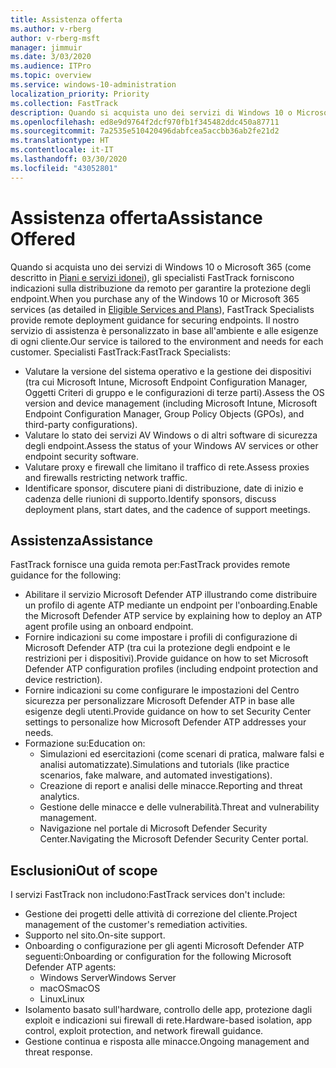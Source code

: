 ```yaml
---
title: Assistenza offerta
ms.author: v-rberg
author: v-rberg-msft
manager: jimmuir
ms.date: 3/03/2020
ms.audience: ITPro
ms.topic: overview
ms.service: windows-10-administration
localization_priority: Priority
ms.collection: FastTrack
description: Quando si acquista uno dei servizi di Windows 10 o Microsoft 365, gli specialisti FastTrack forniscono indicazioni sulla distribuzione da remoto per garantire la protezione degli endpoint. Il nostro servizio di assistenza è personalizzato in base all'ambiente e alle esigenze di ogni cliente.
ms.openlocfilehash: ed8e9d9764f2dcf970fb1f345482ddc450a87711
ms.sourcegitcommit: 7a2535e510420496dabfcea5accbb36ab2fe21d2
ms.translationtype: HT
ms.contentlocale: it-IT
ms.lasthandoff: 03/30/2020
ms.locfileid: "43052801"
---
```

# <a name="assistance-offered"></a><span data-ttu-id="bf920-104">Assistenza offerta</span><span class="sxs-lookup"><span data-stu-id="bf920-104">Assistance Offered</span></span>  

<span data-ttu-id="bf920-105">Quando si acquista uno dei servizi di Windows 10 o Microsoft 365 (come descritto in [Piani e servizi idonei](M365-eligible-services-and-plans.md)), gli specialisti FastTrack forniscono indicazioni sulla distribuzione da remoto per garantire la protezione degli endpoint.</span><span class="sxs-lookup"><span data-stu-id="bf920-105">When you purchase any of the Windows 10 or Microsoft 365 services (as detailed in [Eligible Services and Plans](M365-eligible-services-and-plans.md)), FastTrack Specialists provide remote deployment guidance for securing endpoints.</span></span> <span data-ttu-id="bf920-106">Il nostro servizio di assistenza è personalizzato in base all'ambiente e alle esigenze di ogni cliente.</span><span class="sxs-lookup"><span data-stu-id="bf920-106">Our service is tailored to the environment and needs for each customer.</span></span> <span data-ttu-id="bf920-107">Specialisti FastTrack:</span><span class="sxs-lookup"><span data-stu-id="bf920-107">FastTrack Specialists:</span></span>
- <span data-ttu-id="bf920-108">Valutare la versione del sistema operativo e la gestione dei dispositivi (tra cui Microsoft Intune, Microsoft Endpoint Configuration Manager, Oggetti Criteri di gruppo e le configurazioni di terze parti).</span><span class="sxs-lookup"><span data-stu-id="bf920-108">Assess the OS version and device management (including Microsoft Intune, Microsoft Endpoint Configuration Manager, Group Policy Objects (GPOs), and third-party configurations).</span></span>
- <span data-ttu-id="bf920-109">Valutare lo stato dei servizi AV Windows o di altri software di sicurezza degli endpoint.</span><span class="sxs-lookup"><span data-stu-id="bf920-109">Assess the status of your Windows AV services or other endpoint security software.</span></span>
- <span data-ttu-id="bf920-110">Valutare proxy e firewall che limitano il traffico di rete.</span><span class="sxs-lookup"><span data-stu-id="bf920-110">Assess proxies and firewalls restricting network traffic.</span></span>
- <span data-ttu-id="bf920-111">Identificare sponsor, discutere piani di distribuzione, date di inizio e cadenza delle riunioni di supporto.</span><span class="sxs-lookup"><span data-stu-id="bf920-111">Identify sponsors, discuss deployment plans, start dates, and the cadence of support meetings.</span></span>

## <a name="assistance"></a><span data-ttu-id="bf920-112">Assistenza</span><span class="sxs-lookup"><span data-stu-id="bf920-112">Assistance</span></span>

<span data-ttu-id="bf920-113">FastTrack fornisce una guida remota per:</span><span class="sxs-lookup"><span data-stu-id="bf920-113">FastTrack provides remote guidance for the following:</span></span>
- <span data-ttu-id="bf920-114">Abilitare il servizio Microsoft Defender ATP illustrando come distribuire un profilo di agente ATP mediante un endpoint per l'onboarding.</span><span class="sxs-lookup"><span data-stu-id="bf920-114">Enable the Microsoft Defender ATP service by explaining how to deploy an ATP agent profile using an onboard endpoint.</span></span>
- <span data-ttu-id="bf920-115">Fornire indicazioni su come impostare i profili di configurazione di Microsoft Defender ATP (tra cui la protezione degli endpoint e le restrizioni per i dispositivi).</span><span class="sxs-lookup"><span data-stu-id="bf920-115">Provide guidance on how to set Microsoft Defender ATP configuration profiles (including endpoint protection and device restriction).</span></span>
- <span data-ttu-id="bf920-116">Fornire indicazioni su come configurare le impostazioni del Centro sicurezza per personalizzare Microsoft Defender ATP in base alle esigenze degli utenti.</span><span class="sxs-lookup"><span data-stu-id="bf920-116">Provide guidance on how to set Security Center settings to personalize how Microsoft Defender ATP addresses your needs.</span></span>
- <span data-ttu-id="bf920-117">Formazione su:</span><span class="sxs-lookup"><span data-stu-id="bf920-117">Education on:</span></span>
    - <span data-ttu-id="bf920-118">Simulazioni ed esercitazioni (come scenari di pratica, malware falsi e analisi automatizzate).</span><span class="sxs-lookup"><span data-stu-id="bf920-118">Simulations and tutorials (like practice scenarios, fake malware, and automated investigations).</span></span>
    - <span data-ttu-id="bf920-119">Creazione di report e analisi delle minacce.</span><span class="sxs-lookup"><span data-stu-id="bf920-119">Reporting and threat analytics.</span></span>
    - <span data-ttu-id="bf920-120">Gestione delle minacce e delle vulnerabilità.</span><span class="sxs-lookup"><span data-stu-id="bf920-120">Threat and vulnerability management.</span></span>
    - <span data-ttu-id="bf920-121">Navigazione nel portale di Microsoft Defender Security Center.</span><span class="sxs-lookup"><span data-stu-id="bf920-121">Navigating the Microsoft Defender Security Center portal.</span></span>

## <a name="out-of-scope"></a><span data-ttu-id="bf920-122">Esclusioni</span><span class="sxs-lookup"><span data-stu-id="bf920-122">Out of scope</span></span>

<span data-ttu-id="bf920-123">I servizi FastTrack non includono:</span><span class="sxs-lookup"><span data-stu-id="bf920-123">FastTrack services don't include:</span></span>
- <span data-ttu-id="bf920-124">Gestione dei progetti delle attività di correzione del cliente.</span><span class="sxs-lookup"><span data-stu-id="bf920-124">Project management of the customer's remediation activities.</span></span>
- <span data-ttu-id="bf920-125">Supporto nel sito.</span><span class="sxs-lookup"><span data-stu-id="bf920-125">On-site support.</span></span>
- <span data-ttu-id="bf920-126">Onboarding o configurazione per gli agenti Microsoft Defender ATP seguenti:</span><span class="sxs-lookup"><span data-stu-id="bf920-126">Onboarding or configuration for the following Microsoft Defender ATP agents:</span></span>
   - <span data-ttu-id="bf920-127">Windows Server</span><span class="sxs-lookup"><span data-stu-id="bf920-127">Windows Server</span></span>
   - <span data-ttu-id="bf920-128">macOS</span><span class="sxs-lookup"><span data-stu-id="bf920-128">macOS</span></span>
   - <span data-ttu-id="bf920-129">Linux</span><span class="sxs-lookup"><span data-stu-id="bf920-129">Linux</span></span>
- <span data-ttu-id="bf920-130">Isolamento basato sull'hardware, controllo delle app, protezione dagli exploit e indicazioni sui firewall di rete.</span><span class="sxs-lookup"><span data-stu-id="bf920-130">Hardware-based isolation, app control, exploit protection, and network firewall guidance.</span></span>
- <span data-ttu-id="bf920-131">Gestione continua e risposta alle minacce.</span><span class="sxs-lookup"><span data-stu-id="bf920-131">Ongoing management and threat response.</span></span>
